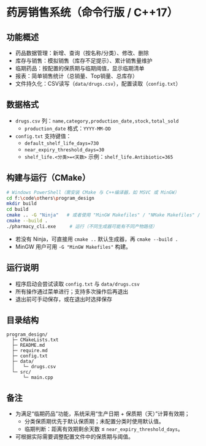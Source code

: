 # 药房销售系统（命令行版 / C++17）

## 功能概述
- 药品数据管理：新增、查询（按名称/分类）、修改、删除
- 库存与销售：模拟销售（库存不足提示）、累计销售量维护
- 临期药品：按配置的保质期与临期阈值，显示临期清单
- 报表：简单销售统计（总销量、Top销量、总库存）
- 文件持久化：CSV读写（`data/drugs.csv`），配置读取（`config.txt`）

## 数据格式
- `drugs.csv` 列：`name,category,production_date,stock,total_sold`
  - `production_date` 格式：`YYYY-MM-DD`
- `config.txt` 支持键值：
  - `default_shelf_life_days=730`
  - `near_expiry_threshold_days=30`
  - `shelf_life.<分类>=<天数>` 示例：`shelf_life.Antibiotic=365`

## 构建与运行（CMake）
```bash
# Windows PowerShell（需安装 CMake 与 C++编译器，如 MSVC 或 MinGW）
cd f:\code\others\program_design
mkdir build
cd build
cmake .. -G "Ninja"   # 或者使用 "MinGW Makefiles" / "NMake Makefiles" / Visual Studio 生成器
cmake --build .
./pharmacy_cli.exe     # 运行（不同生成器可能有不同产物路径）
```

- 若没有 Ninja，可直接用 `cmake ..` 默认生成器，再 `cmake --build .`
- MinGW 用户可用 `-G "MinGW Makefiles"` 构建。

## 运行说明
- 程序启动会尝试读取 `config.txt` 与 `data/drugs.csv`
- 所有操作通过菜单进行；支持多次操作后再退出
- 退出前可手动保存，或在退出时选择保存

## 目录结构
```
program_design/
  ├─ CMakeLists.txt
  ├─ README.md
  ├─ require.md
  ├─ config.txt
  ├─ data/
  │   └─ drugs.csv
  └─ src/
      └─ main.cpp
```

## 备注
- 为满足“临期药品”功能，系统采用“生产日期 + 保质期（天）”计算有效期；
  - 分类保质期优先于默认保质期；未配置分类时使用默认值。
  - 临期判断：距离有效期剩余天数 ≤ `near_expiry_threshold_days`。
- 可根据实际需要调整配置文件中的保质期与阈值。